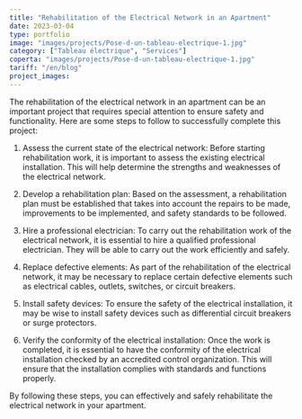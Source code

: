 ```yaml
---
title: "Rehabilitation of the Electrical Network in an Apartment"
date: 2023-03-04
type: portfolio
image: "images/projects/Pose-d-un-tableau-electrique-1.jpg"
category: ["Tableau électrique", "Services"]
coperta: "images/projects/Pose-d-un-tableau-electrique-1.jpg"
tariff: "/en/blog"
project_images: 
---
```


The rehabilitation of the electrical network in an apartment can be an important project that requires special attention to ensure safety and functionality. Here are some steps to follow to successfully complete this project:

1. Assess the current state of the electrical network: Before starting rehabilitation work, it is important to assess the existing electrical installation. This will help determine the strengths and weaknesses of the electrical network.

2. Develop a rehabilitation plan: Based on the assessment, a rehabilitation plan must be established that takes into account the repairs to be made, improvements to be implemented, and safety standards to be followed.

3. Hire a professional electrician: To carry out the rehabilitation work of the electrical network, it is essential to hire a qualified professional electrician. They will be able to carry out the work efficiently and safely.

4. Replace defective elements: As part of the rehabilitation of the electrical network, it may be necessary to replace certain defective elements such as electrical cables, outlets, switches, or circuit breakers.

5. Install safety devices: To ensure the safety of the electrical installation, it may be wise to install safety devices such as differential circuit breakers or surge protectors.

6. Verify the conformity of the electrical installation: Once the work is completed, it is essential to have the conformity of the electrical installation checked by an accredited control organization. This will ensure that the installation complies with standards and functions properly.

By following these steps, you can effectively and safely rehabilitate the electrical network in your apartment.